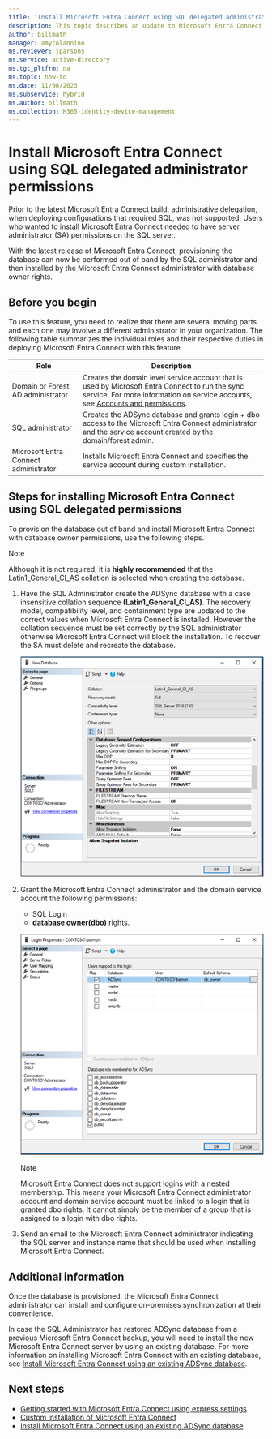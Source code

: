 ```yaml
---
title: 'Install Microsoft Entra Connect using SQL delegated administrator permissions'
description: This topic describes an update to Microsoft Entra Connect that allows for installation using an account that only has SQL dbo permissions.
author: billmath
manager: amycolannino
ms.reviewer: jparsons
ms.service: active-directory
ms.tgt_pltfrm: na
ms.topic: how-to
ms.date: 11/06/2023
ms.subservice: hybrid
ms.author: billmath
ms.collection: M365-identity-device-management
---
```


# Install Microsoft Entra Connect using SQL delegated administrator permissions
Prior to the latest Microsoft Entra Connect build, administrative delegation, when deploying configurations that required SQL, was not supported.  Users who wanted to install Microsoft Entra Connect needed to have server administrator (SA) permissions on the SQL server.

With the latest release of Microsoft Entra Connect, provisioning the database can now be performed out of band by the SQL administrator and then installed by the Microsoft Entra Connect administrator with database owner rights.

## Before you begin
To use this feature, you need to realize that there are several moving parts and each one may involve a different administrator in your organization.  The following table summarizes the individual roles and their respective duties in deploying Microsoft Entra Connect with this feature.

|Role|Description|
|-----|-----|
|Domain or Forest AD administrator|Creates the domain level service account that is used by Microsoft Entra Connect to run the sync service.  For more information on service accounts, see [Accounts and permissions](reference-connect-accounts-permissions.md).
|SQL administrator|Creates the ADSync database and grants login + dbo access to the Microsoft Entra Connect administrator and the service account created by the domain/forest admin.|
Microsoft Entra Connect administrator|Installs Microsoft Entra Connect and specifies the service account during custom installation.

<a name='steps-for-installing-azure-ad-connect-using-sql-delegated-permissions'></a>

## Steps for installing Microsoft Entra Connect using SQL delegated permissions
To provision the database out of band and install Microsoft Entra Connect with database owner permissions, use the following steps.

>[!NOTE]
>Although it is not required, it is **highly recommended** that the Latin1_General_CI_AS collation is selected when creating the database.


1. Have the SQL Administrator create the ADSync database with a case insensitive collation sequence **(Latin1_General_CI_AS)**.  The recovery model, compatibility level, and containment type are updated to the correct values when Microsoft Entra Connect is installed.  However the collation sequence must be set correctly by the SQL administrator otherwise Microsoft Entra Connect will block the installation.  To recover the SA must delete and recreate the database.
 
   ![Collation](./media/how-to-connect-install-sql-delegation/sql4.png)
2. Grant the Microsoft Entra Connect administrator and the domain service account the following permissions:
   - SQL Login 
   - **database owner(dbo)** rights.
 
   ![Permissions](./media/how-to-connect-install-sql-delegation/sql3a.png)

   >[!NOTE]
   >Microsoft Entra Connect does not support logins with a nested membership.  This means your Microsoft Entra Connect administrator account and domain service account must be linked to a login that is granted dbo rights.  It cannot simply be the member of a group that is assigned to a login with dbo rights.

3. Send an email to the Microsoft Entra Connect administrator indicating the SQL server and instance name that should be used when installing Microsoft Entra Connect.

## Additional information
Once the database is provisioned, the Microsoft Entra Connect administrator can install and configure on-premises synchronization at their convenience.

In case the SQL Administrator has restored ADSync database from a previous Microsoft Entra Connect backup, you will need to install the new Microsoft Entra Connect server by using an existing database. For more information on installing Microsoft Entra Connect with an existing database, see [Install Microsoft Entra Connect using an existing ADSync database](how-to-connect-install-existing-database.md).

## Next steps
- [Getting started with Microsoft Entra Connect using express settings](how-to-connect-install-express.md)
- [Custom installation of Microsoft Entra Connect](how-to-connect-install-custom.md)
- [Install Microsoft Entra Connect using an existing ADSync database](how-to-connect-install-existing-database.md)  

